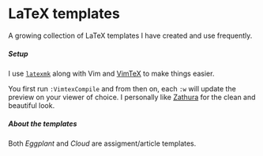 # LaTeX templates

A growing collection of LaTeX templates I have created and use frequently. 

##### Setup
I use [`latexmk`](https://www.ctan.org/pkg/latexmk/) along with Vim and [VimTeX](https://github.com/lervag/vimtex) to make things easier.

You first run `:VimtexCompile` and from then on, each `:w` will update the preview on your viewer of choice. I  personally like [Zathura](https://pwmt.org/projects/zathura/) for the clean and beautiful look.
  
##### About the templates

Both *Eggplant* and *Cloud* are assigment/article templates.

